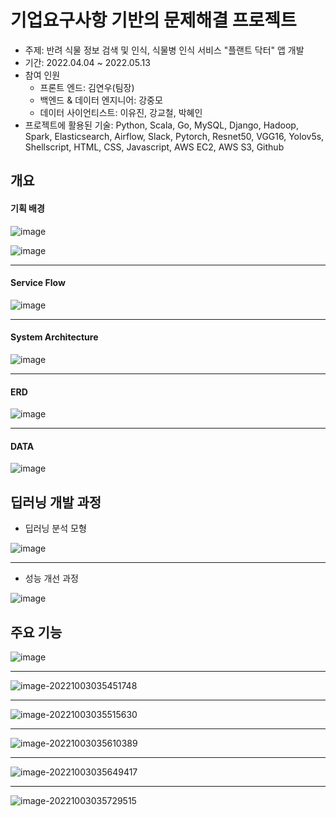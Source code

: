 # 기업요구사항 기반의 문제해결 프로젝트

- 주제: 반려 식물 정보 검색 및 인식, 식물병 인식 서비스 "플랜트 닥터" 앱 개발
- 기간: 2022.04.04 ~ 2022.05.13
- 참여 인원
  - 프론트 엔드: 김연우(팀장)
  - 백엔드 & 데이터 엔지니어: 강중모
  - 데이터 사이언티스트: 이유진, 강교철, 박혜인
- 프로젝트에 활용된 기술: Python, Scala, Go, MySQL, Django, Hadoop, Spark, Elasticsearch, Airflow, Slack, Pytorch, Resnet50, VGG16, Yolov5s, Shellscript, HTML, CSS, Javascript, AWS EC2, AWS S3, Github



## 개요



#### 기획 배경

![image](https://user-images.githubusercontent.com/87686562/193470528-621fde5f-a529-4cd2-a686-e5727ffc8c06.png)



![image](https://user-images.githubusercontent.com/87686562/193471432-291de06d-91d1-4926-af2a-d262122eb6b2.png)

---



#### Service Flow

![image](https://user-images.githubusercontent.com/87686562/193470609-11cb3519-c0ca-4e48-8e4a-904cb6dbdc99.png)

---



#### System Architecture

![image](https://user-images.githubusercontent.com/87686562/193470670-df478314-d486-475c-bafb-5dcde30fa6ce.png)

---



#### ERD

![image](https://user-images.githubusercontent.com/87686562/193470764-b2877d77-ecf5-46ff-92f2-06a1950a95ca.png)

---



#### DATA

![image](https://user-images.githubusercontent.com/87686562/193470864-6dc5fffa-0549-4e5f-aa19-44f6b5d0c8fd.png)


## 딥러닝 개발 과정

- 딥러닝 분석 모형

![image](https://user-images.githubusercontent.com/87686562/193470947-1b11a6b0-5dae-4313-8410-7894fef27ab2.png)

---

- 성능 개선 과정

![image](https://user-images.githubusercontent.com/87686562/193471018-b99f8634-e86f-4adc-b018-b9b614b06d79.png)



## 주요 기능

![image](https://user-images.githubusercontent.com/87686562/193471127-ad2974a5-cad9-45be-a308-64c938e149a5.png)

---



![image-20221003035451748](/home/jngmk/.config/Typora/typora-user-images/image-20221003035451748.png)

---



![image-20221003035515630](/home/jngmk/.config/Typora/typora-user-images/image-20221003035515630.png)

---



![image-20221003035610389](/home/jngmk/.config/Typora/typora-user-images/image-20221003035610389.png)

---



![image-20221003035649417](/home/jngmk/.config/Typora/typora-user-images/image-20221003035649417.png)



---



![image-20221003035729515](/home/jngmk/.config/Typora/typora-user-images/image-20221003035729515.png)

